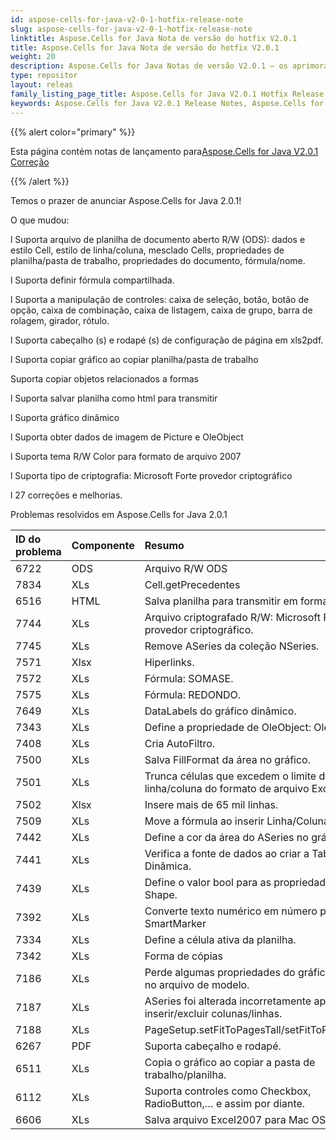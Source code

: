 ```yaml
---
id: aspose-cells-for-java-v2-0-1-hotfix-release-note
slug: aspose-cells-for-java-v2-0-1-hotfix-release-note
linktitle: Aspose.Cells for Java Nota de versão do hotfix V2.0.1
title: Aspose.Cells for Java Nota de versão do hotfix V2.0.1
weight: 20
description: Aspose.Cells for Java Notas de versão V2.0.1 – os aprimoramentos mais recentes, novos recursos e correções
type: repositor
layout: releas
family_listing_page_title: Aspose.Cells for Java V2.0.1 Hotfix Release Note
keywords: Aspose.Cells for Java V2.0.1 Release Notes, Aspose.Cells for Java V2.0.1 updates and fixe
---
```

{{% alert color="primary" %}} 

 Esta página contém notas de lançamento para[Aspose.Cells for Java V2.0.1 Correção](https://releases.aspose.com/cells/java/new-releases/aspose.cells-for-java-v2.0.1-hotfix/)

{{% /alert %}} 

 Temos o prazer de anunciar Aspose.Cells for Java 2.0.1!

 O que mudou:

 l Suporta arquivo de planilha de documento aberto R/W (ODS): dados e estilo Cell, estilo de linha/coluna, mesclado Cells, propriedades de planilha/pasta de trabalho, propriedades do documento, fórmula/nome.

 l Suporta definir fórmula compartilhada.

 l Suporta a manipulação de controles: caixa de seleção, botão, botão de opção, caixa de combinação, caixa de listagem, caixa de grupo, barra de rolagem, girador, rótulo.

 l Suporta cabeçalho (s) e rodapé (s) de configuração de página em xls2pdf.

 l Suporta copiar gráfico ao copiar planilha/pasta de trabalho

 Suporta copiar objetos relacionados a formas

 l Suporta salvar planilha como html para transmitir

 l Suporta gráfico dinâmico

 l Suporta obter dados de imagem de Picture e OleObject

 l Suporta tema R/W Color para formato de arquivo 2007

 l Suporta tipo de criptografia: Microsoft Forte provedor criptográfico

 l 27 correções e melhorias.

 Problemas resolvidos em Aspose.Cells for Java 2.0.1

|**ID do problema** |**Componente** |**Resumo** |
| :- | :- | :- |
|6722 |ODS | Arquivo R/W ODS|
|7834 | XLs| Cell.getPrecedentes|
|6516 |HTML | Salva planilha para transmitir em formato HTML.|
|7744 | XLs| Arquivo criptografado R/W: Microsoft Forte provedor criptográfico.|
|7745 | XLs| Remove ASeries da coleção NSeries.|
|7571 | Xlsx| Hiperlinks.|
|7572 | XLs| Fórmula: SOMASE.|
|7575 | XLs| Fórmula: REDONDO.|
|7649 | XLs| DataLabels do gráfico dinâmico.|
|7343 | XLs| Define a propriedade de OleObject: OleSize.|
|7408 | XLs| Cria AutoFiltro.|
|7500 | XLs| Salva FillFormat da área no gráfico.|
|7501 | XLs| Trunca células que excedem o limite de linha/coluna do formato de arquivo Excel2003.|
|7502 | Xlsx| Insere mais de 65 mil linhas.|
|7509 | XLs|Move a fórmula ao inserir Linha/Coluna.|
|7442 | XLs| Define a cor da área do ASeries no gráfico.|
|7441 | XLs| Verifica a fonte de dados ao criar a Tabela Dinâmica.|
|7439 | XLs| Define o valor bool para as propriedades do Shape.|
|7392 | XLs| Converte texto numérico em número para SmartMarker|
|7334 | XLs| Define a célula ativa da planilha.|
|7342 | XLs| Forma de cópias|
|7186 | XLs| Perde algumas propriedades do gráfico ao lê-lo no arquivo de modelo.|
|7187 | XLs| ASeries foi alterada incorretamente após inserir/excluir colunas/linhas.|
|7188 | XLs| PageSetup.setFitToPagesTall/setFitToPagesWide|
|6267 | PDF| Suporta cabeçalho e rodapé.|
|6511 | XLs| Copia o gráfico ao copiar a pasta de trabalho/planilha.|
|6112 | XLs| Suporta controles como Checkbox, RadioButton,… e assim por diante.|
|6606 | XLs| Salva arquivo Excel2007 para Mac OS.|

